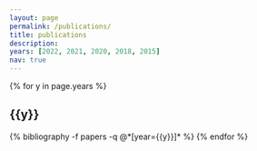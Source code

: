 ```yaml
---
layout: page
permalink: /publications/
title: publications
description: 
years: [2022, 2021, 2020, 2018, 2015]
nav: true
---
```


<div class="publications">

{% for y in page.years %}
  <h2 class="year">{{y}}</h2>
  {% bibliography -f papers -q @*[year={{y}}]* %}
{% endfor %}

</div>
